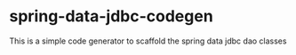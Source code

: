 spring-data-jdbc-codegen
========================

This is a simple code generator to scaffold the spring data jdbc dao classes
